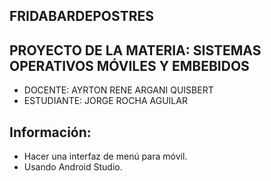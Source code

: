 ## FRIDABARDEPOSTRES

## PROYECTO DE LA MATERIA: SISTEMAS OPERATIVOS MÓVILES Y EMBEBIDOS
* DOCENTE: AYRTON RENE ARGANI QUISBERT
* ESTUDIANTE: JORGE ROCHA AGUILAR

## Información:
* Hacer una interfaz de menú para móvil.
* Usando Android Studio.
